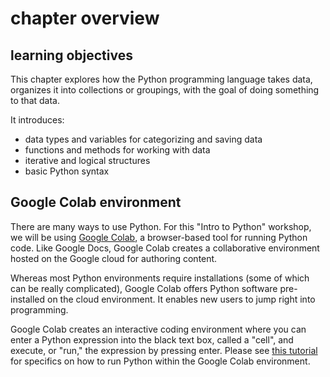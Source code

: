 # chapter overview

## learning objectives
This chapter explores how the Python programming language takes data, organizes it into collections or groupings, with the goal of doing something to that data. 

It introduces:

- data types and variables for categorizing and saving data
- functions and methods for working with data
- iterative and logical structures
- basic Python syntax

## Google Colab environment
There are many ways to use Python. For this "Intro to Python" workshop, we will be using
[Google Colab](https://colab.research.google.com), a browser-based tool
for running Python code. Like Google Docs, Google Colab creates a
collaborative environment hosted on the Google cloud for authoring content.

Whereas most Python environments require installations (some of which
can be really complicated), Google Colab offers Python software
pre-installed on the cloud environment. It enables new users to
jump right into programming.  

Google Colab creates an interactive coding environment where you can
enter a Python expression into the black text box, called a \"cell\",
and execute, or \"run,\" the expression by pressing enter. Please see
[this
tutorial](https://colab.research.google.com/?utm_source=scs-index) for
specifics on how to run Python within the Google Colab environment.
